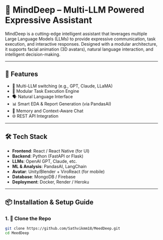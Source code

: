 # 🧠 MindDeep – Multi-LLM Powered Expressive Assistant

MindDeep is a cutting-edge intelligent assistant that leverages multiple Large Language Models (LLMs) to provide expressive communication, task execution, and interactive responses. Designed with a modular architecture, it supports facial animation (3D avatars), natural language interaction, and intelligent decision-making.

---

## 🚀 Features

- 🔄 Multi-LLM switching (e.g., GPT, Claude, LLaMA)
- 🧩 Modular Task Execution Engine
- 🗣️ Natural Language Interface
- 📊 Smart EDA & Report Generation (via PandasAI)
- 🧠 Memory and Context-Aware Chat
- 🌐 REST API Integration

---

## 🛠️ Tech Stack

- **Frontend**: React / React Native (for UI)
- **Backend**: Python (FastAPI or Flask)
- **LLMs**: OpenAI GPT, Claude, etc.
- **ML & Analysis**: PandasAI, LangChain
- **Avatar**: Unity/Blender + ViroReact (for mobile)
- **Database**: MongoDB / Firebase
- **Deployment**: Docker, Render / Heroku

---

## 📦 Installation & Setup Guide

### 1. 📁 Clone the Repo

```bash
git clone https://github.com/Sathvikmm18/MeedDeep.git
cd MeedDeep
